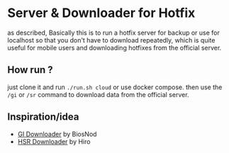 # Server & Downloader for Hotfix
as described, Basically this is to run a hotfix server for backup or use for localhost so that you don't have to download repeatedly, which is quite useful for mobile users and downloading hotfixes from the official server.
## How run ?
just clone it and run `./run.sh cloud` or use docker compose. then use the `/gi` or `/sr` command to download data from the official server.
## Inspiration/idea
* [GI Downloader](https://github.com/BiosNod/Live-data-downloader/tree/main) by BiosNod
* [HSR Downloader](https://github.com/Hiro420/HSR_Downloader) by Hiro

